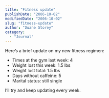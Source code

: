 ```yaml
---
title: "Fitness update"
publishDate: "2006-10-02"
modifiedDate: "2006-10-02"
slug: "fitness-update"
author: "Duane Storey"
category:
  - "Journal"
---
```


Here’s a brief update on my new fitness regimen:

- Times at the gym last week: 4
- Weight lost this week: 1.5 lbs
- Weight lost total: 1.5 lbs
- Days without caffeine: 5
- Marital status: still single

I’ll try and keep updating every week.